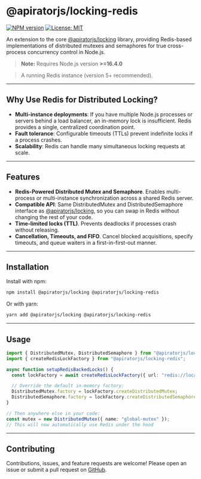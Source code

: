 # @apiratorjs/locking-redis

[![NPM version](https://img.shields.io/npm/v/@apiratorjs/locking-redis.svg)](https://www.npmjs.com/package/@apiratorjs/locking-redis)
[![License: MIT](https://img.shields.io/npm/l/@apiratorjs/locking-redis.svg)](https://github.com/apiratorjs/locking-redis/blob/main/LICENSE)

An extension to the core [@apiratorjs/locking](https://github.com/apiratorjs/locking) library, providing Redis-based implementations of distributed mutexes and
semaphores for true cross-process concurrency control in Node.js.

> **Note:** Requires Node.js version **>=16.4.0**

> A running Redis instance (version 5+ recommended).

---

## Why Use Redis for Distributed Locking?

- **Multi-instance deployments**: If you have multiple Node.js processes or servers behind a load balancer, an in-memory
  lock is insufficient. Redis provides a single, centralized coordination point.
- **Fault tolerance**: Configurable timeouts (TTLs) prevent indefinite locks if a process crashes.
- **Scalability**: Redis can handle many simultaneous locking requests at scale.

---

## Features

- **Redis-Powered Distributed Mutex and Semaphore**. Enables multi-process or multi-instance synchronization across a
  shared Redis server.
- **Compatible API**: Same DistributedMutex and DistributedSemaphore interface
  as [@apiratorjs/locking](https://github.com/apiratorjs/locking), so you can swap in Redis without changing the rest of
  your code.
- **Time-limited locks (TTL)**. Prevents deadlocks if processes crash without releasing.
- **Cancellation, Timeouts, and FIFO**. Cancel blocked acquisitions, specify timeouts, and queue waiters in a
  first-in-first-out manner.

---

## Installation

Install with npm:

```bash
npm install @apiratorjs/locking @apiratorjs/locking-redis
```

Or with yarn:

```bash
yarn add @apiratorjs/locking @apiratorjs/locking-redis
```

---

## Usage

```typescript
import { DistributedMutex, DistributedSemaphore } from "@apiratorjs/locking";
import { createRedisLockFactory } from "@apiratorjs/locking-redis";

async function setupRedisBackedLocks() {
  const lockFactory = await createRedisLockFactory({ url: "redis://localhost:6379" });

  // Override the default in-memory factory:
  DistributedMutex.factory = lockFactory.createDistributedMutex;
  DistributedSemaphore.factory = lockFactory.createDistributedSemaphore;
}

// Then anywhere else in your code:
const mutex = new DistributedMutex({ name: "global-mutex" });
// This will now automatically use Redis under the hood
```

---

## Contributing

Contributions, issues, and feature requests are welcome!
Please open an issue or submit a pull request on [GitHub](https://github.com/apiratorjs/locking-redis).
